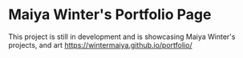 # Maiya Winter's Portfolio Page

This project is still in development and is showcasing Maiya Winter's projects, and art
https://wintermaiya.github.io/portfolio/
